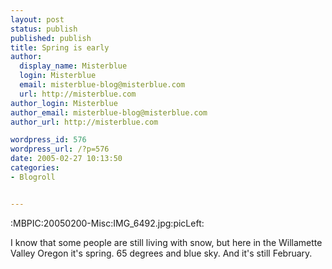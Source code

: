 ```yaml
---
layout: post
status: publish
published: publish
title: Spring is early
author:
  display_name: Misterblue
  login: Misterblue
  email: misterblue-blog@misterblue.com
  url: http://misterblue.com
author_login: Misterblue
author_email: misterblue-blog@misterblue.com
author_url: http://misterblue.com

wordpress_id: 576
wordpress_url: /?p=576
date: 2005-02-27 10:13:50
categories:
- Blogroll


---
```

:MBPIC:20050200-Misc:IMG_6492.jpg:picLeft:
<p>
I know that some people are still living with snow, but here in the
Willamette Valley Oregon it's spring.
65 degrees and blue sky.
And it's still February.
</p>
